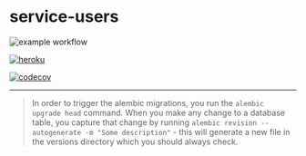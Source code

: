 # service-users


![example workflow](https://github.com/grupo4taller2/service-users/actions/workflows/test.yml/badge.svg)

[![heroku](https://github.com/grupo4taller2/service-users/actions/workflows/deploy.yml/badge.svg)](https://g4-fiuber-serivce-users.herokuapp.com/docs)

[![codecov](https://codecov.io/gh/grupo4taller2/service-users/branch/main/graph/badge.svg?token=C3GAHNA3D0)](https://codecov.io/gh/grupo4taller2/service-users)

---

> In order to trigger the alembic migrations, you run the `alembic upgrade head` command.
When you make any change to a database table, you capture that change by running `alembic
revision --autogenerate -m "Some description"` - this will generate a new file in the 
versions directory which you should always check.